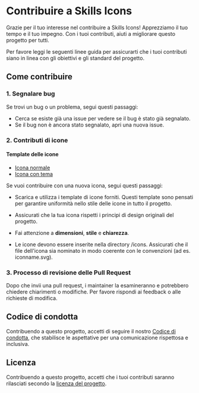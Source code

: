 # Contribuire a Skills Icons

Grazie per il tuo interesse nel contribuire a Skills Icons! Apprezziamo il tuo tempo e il tuo impegno. Con i tuoi contributi, aiuti a migliorare questo progetto per tutti.

Per favore leggi le seguenti linee guida per assicurarti che i tuoi contributi siano in linea con gli obiettivi e gli standard del progetto.

## Come contribuire

### 1. Segnalare bug

Se trovi un bug o un problema, segui questi passaggi:

- Cerca se esiste già una issue per vedere se il bug è stato già segnalato.
- Se il bug non è ancora stato segnalato, apri una nuova issue.

### 2. Contributi di icone

#### Template delle icone

- [Icona normale](ICON_TEMPLATES/icon.svg)
- [Icona con tema](ICON_TEMPLATES/themed_icon.svg)

Se vuoi contribuire con una nuova icona, segui questi passaggi:

- Scarica e utilizza i template di icone forniti. Questi template sono pensati per garantire uniformità nello stile delle icone in tutto il progetto.

- Assicurati che la tua icona rispetti i principi di design originali del progetto.

- Fai attenzione a **dimensioni**, **stile** e **chiarezza**.

- Le icone devono essere inserite nella directory /icons. Assicurati che il file dell'icona sia nominato in modo coerente con le convenzioni (ad es. iconname.svg).

### 3. Processo di revisione delle Pull Request

Dopo che invii una pull request, i maintainer la esamineranno e potrebbero chiedere chiarimenti o modifiche. Per favore rispondi ai feedback o alle richieste di modifica.

## Codice di condotta

Contribuendo a questo progetto, accetti di seguire il nostro [Codice di condotta](CODE_OF_CONDUCT.md), che stabilisce le aspettative per una comunicazione rispettosa e inclusiva.

## Licenza

Contribuendo a questo progetto, accetti che i tuoi contributi saranno rilasciati secondo la [licenza del progetto](../LICENSE).